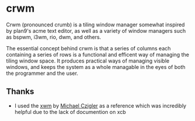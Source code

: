 # crwm

Crwm (pronounced crumb) is a tiling window manager somewhat inspired by plan9's acme text editor, as well as a variety of window managers such as bspwm, i3wm, rio, dwm, and others.

The essential concept behind crwm is that a series of columns each containing a series of rows is a functional and efficent way of managing the tiling window space. It produces practical ways of managing visible windows, and keeps the system as a whole managable in the eyes of both the programmer and the user.

## Thanks

- I used the [xwm](https://github.com/mcpcpc/xwm) by [Michael Czigler](https://github.com/mcpcpc) as a reference which was incredibly helpful due to the lack of documention on xcb
